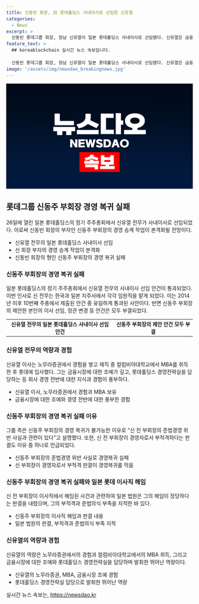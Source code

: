 ```yaml
---
title: 신동빈 회장, 日 롯데홀딩스 사내이사로 선임한 신유열
categories:
  - News
excerpt: >
  신동빈 롯데그룹 회장, 장남 신유열이 일본 롯데홀딩스 사내이사로 선임됐다. 신유열은 금융시장 경험과 회사 경영전반에 지식과 경험을 갖췄다. 그러나 신 전 부회장의 경영 복귀 시도는 주주들에게 불신을 받으며 실패로 끝났다. 신 전 부회장은 준법 경영 위반과 부적격 선고를 받았으며, 풀리카 사업 논란으로 논란을 일으켰다.  
feature_text: >
  ## koreablockchain 실시간 뉴스 속보입니다.

  신동빈 롯데그룹 회장, 장남 신유열이 일본 롯데홀딩스 사내이사로 선임됐다. 신유열은 금융시장 경험과 회사 경영전반에 지식과 경험을 갖췄다. 그러나 신 전 부회장의 경영 복귀 시도는 주주들에게 불신을 받으며 실패로 끝났다. 신 전 부회장은 준법 경영 위반과 부적격 선고를 받았으며, 풀리카 사업 논란으로 논란을 일으켰다.  
image: '/assets/img/newsdao_breakingnews.jpg'
---
```


<p><img src="/assets/img/newsdao_breakingnews.jpg" alt="koreablockchain 속보" /></p>

<h2 data-ke-size="size26">롯데그룹 신동주 부회장 경영 복귀 실패</h2>

<p data-ke-size="size16">26일에 열린 일본 롯데홀딩스의 정기 주주총회에서 신유열 전무가 사내이사로 선임되었다. 이로써 신동빈 회장의 부자인 신동주 부회장의 경영 승계 작업이 본격화될 전망이다.</p>

<ul>
<li>신유열 전무의 일본 롯데홀딩스 사내이사 선임</li>
<li>신 회장 부자의 경영 승계 작업이 본격화</li>
<li>신동빈 회장의 형인 신동주 부회장의 경영 복귀 실패</li>
</ul>

<h3>신동주 부회장의 경영 복귀 실패</h3>

<p data-ke-size="size16">일본 롯데홀딩스의 정기 주주총회에서 신유열 전무의 사내이사 선임 안건이 통과되었다. 이번 인사로 신 전무는 한국과 일본 지주사에서 각각 임원직을 맡게 되었다. 이는 2014년 이후 10번째 주총에서 제출된 안건 중 유일하게 통과된 사안이다. 반면 신동주 부회장의 제안한 본인의 이사 선임, 정관 변경 등 안건은 모두 부결되었다.</p>

<table>
  <tbody>
    <tr>
      <td style="text-align: center; height: 17px;"><b>신유열 전무의 일본 롯데홀딩스 사내이사 선임 안건</b></td>
      <td style="text-align: center; height: 17px;"><b>신동주 부회장의 제안 안건 모두 부결</b></td>
    </tr>
  </tbody>
</table>

<h3>신유열 전무의 역량과 경험</h3>

<p data-ke-size="size16">신유열 이사는 노무라증권에서 경험을 쌓고 재직 중 컬럼비아대학교에서 MBA를 취득한 후 롯데에 입사했다. 그는 금융시장에 대한 조예가 깊고, 롯데홀딩스 경영전략실을 담당하는 등 회사 경영 전반에 대한 지식과 경험이 풍부하다.</p>

<ul>
  <li>신유열 이사, 노무라증권에서 경험과 MBA 보유</li>
  <li>금융시장에 대한 조예와 경영 전반에 대한 풍부한 경험</li>
</ul>

<h3>신동주 부회장의 경영 복귀 실패 이유</h3>

<p data-ke-size="size16">그룹 측은 신동주 부회장의 경영 복귀가 불가능한 이유로 "신 전 부회장의 준법경영 위반 사실과 관련이 있다"고 설명했다. 또한, 신 전 부회장이 경영자로서 부적격하다는 판결도 이유 중 하나로 언급되었다.</p>

<ul>
  <li>신동주 부회장의 준법경영 위반 사실로 경영복귀 실패</li>
  <li>신 부회장이 경영자로서 부적격 판결이 경영복귀를 막음</li>
</ul>

<h3>신동주 부회장의 경영 복귀 실패와 일본 롯데 이사직 해임</h3>

<p data-ke-size="size16">신 전 부회장이 이사직에서 해임된 사건과 관련하여 일본 법원은 그의 해임이 정당하다는 판결을 내렸으며, 그의 부적격과 준법의식 부족을 지적한 바 있다.</p>

<ul>
  <li>신동주 부회장의 이사직 해임과 판결 내용</li>
  <li>일본 법원의 판결, 부적격과 준법의식 부족 지적</li>
</ul>

<h3>신유열의 역량과 경험</h3>

<p data-ke-size="size16">신유열의 역량은 노무라증권에서의 경험과 컬럼비아대학교에서의 MBA 취득, 그리고 금융시장에 대한 조예와 롯데홀딩스 경영전략실을 담당하며 발휘한 뛰어난 역량이다.</p>

<ul>
  <li>신유열의 노무라증권, MBA, 금융시장 조예 경험</li>
  <li>롯데홀딩스 경영전략실 담당으로 발휘한 뛰어난 역량</li>
</ul>
실시간 뉴스 속보는, <a href="https://newsdao.kr" rel="dofollow">https://newsdao.kr</a>


